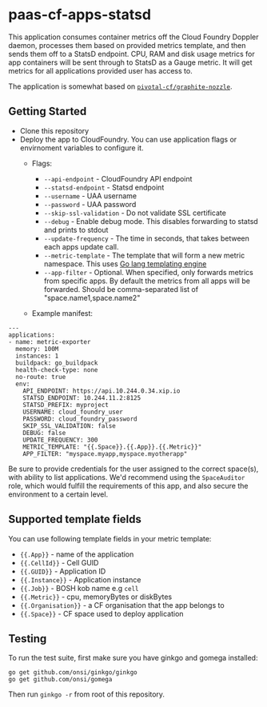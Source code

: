 # paas-cf-apps-statsd

This application consumes container metrics off the Cloud Foundry Doppler daemon, processes them based on provided metrics template, and then sends them off to a StatsD endpoint.
CPU, RAM and disk usage metrics for app containers will be sent through to StatsD as a Gauge metric. It will get metrics for all applications provided user has access to.

The application is somewhat based on [`pivotal-cf/graphite-nozzle`](https://github.com/pivotal-cf/graphite-nozzle).

## Getting Started

* Clone this repository
* Deploy the app to CloudFoundry. You can use application flags or envirnoment variables to configure it.
  * Flags:
    * `--api-endpoint` - CloudFoundry API endpoint
    * `--statsd-endpoint` - Statsd endpoint
    * `--username` - UAA username
    * `--password` - UAA password
    * `--skip-ssl-validation` - Do not validate SSL certificate
    * `--debug` - Enable debug mode. This disables forwarding to statsd and prints to stdout
    * `--update-frequency` - The time in seconds, that takes between each apps update call.
    * `--metric-template` - The template that will form a new metric namespace. This uses [Go lang templating engine](https://golang.org/pkg/text/template/)
    * `--app-filter` - Optional. When specified, only forwards metrics from specific apps. By default the metrics from all apps will be forwarded. Should be comma-separated list of "space.name1,space.name2"

  * Example manifest:
```
---
applications:
- name: metric-exporter
  memory: 100M
  instances: 1
  buildpack: go_buildpack
  health-check-type: none
  no-route: true
  env:
    API_ENDPOINT: https://api.10.244.0.34.xip.io
    STATSD_ENDPOINT: 10.244.11.2:8125
    STATSD_PREFIX: myproject
    USERNAME: cloud_foundry_user
    PASSWORD: cloud_foundry_password
    SKIP_SSL_VALIDATION: false
    DEBUG: false
    UPDATE_FREQUENCY: 300
    METRIC_TEMPLATE: "{{.Space}}.{{.App}}.{{.Metric}}"
    APP_FILTER: "myspace.myapp,myspace.myotherapp"
```

Be sure to provide credentials for the user assigned to the correct space(s), with ability to list applications.
We'd recommend using the `SpaceAuditor` role, which would fulfill the requirements of this app, and also
secure the environment to a certain level.

## Supported template fields

You can use following template fields in your metric template:

* `{{.App}}` - name of the application
* `{{.CellId}}` - Cell GUID
* `{{.GUID}}` - Application ID
* `{{.Instance}}` - Application instance
* `{{.Job}}` - BOSH kob name e.g `cell`
* `{{.Metric}}` - cpu, memoryBytes or diskBytes
* `{{.Organisation}}` - a CF organisation that the app belongs to
* `{{.Space}}` - CF space used to deploy application

## Testing

To run the test suite, first make sure you have ginkgo and gomega installed:

```
go get github.com/onsi/ginkgo/ginkgo
go get github.com/onsi/gomega
```

Then run `ginkgo -r` from root of this repository.

